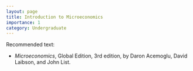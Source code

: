 ```yaml
---
layout: page
title: Introduction to Microeconomics
importance: 1
category: Undergraduate
---
```


Recommended text: 

* *Microeconomics*, Global Edition, 3rd edition, by Daron Acemoglu, David Laibson, and John List. 
